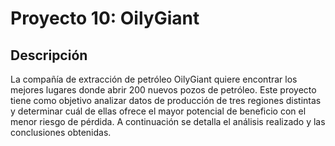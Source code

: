 # Proyecto 10: OilyGiant
## Descripción
La compañía de extracción de petróleo OilyGiant quiere encontrar los mejores lugares donde abrir 200 nuevos pozos de petróleo. Este proyecto tiene como objetivo analizar datos de producción de tres regiones distintas y determinar cuál de ellas ofrece el mayor potencial de beneficio con el menor riesgo de pérdida. A continuación se detalla el análisis realizado y las conclusiones obtenidas.
